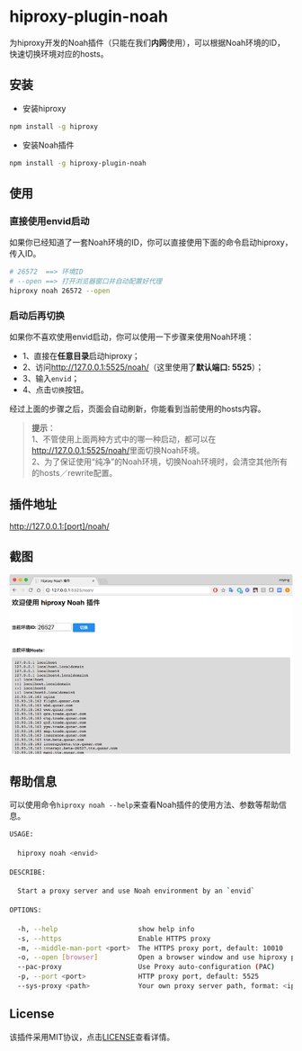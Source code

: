 # hiproxy-plugin-noah

为hiproxy开发的Noah插件（只能在我们**内网**使用），可以根据Noah环境的ID，快速切换环境对应的hosts。

## 安装

* 安装hiproxy

```bash
npm install -g hiproxy
```

* 安装Noah插件

```bash
npm install -g hiproxy-plugin-noah
```

## 使用

### 直接使用envid启动

如果你已经知道了一套Noah环境的ID，你可以直接使用下面的命令启动hiproxy，传入ID。

```bash
# 26572  ==> 环境ID
# --open ==> 打开浏览器窗口并自动配置好代理
hiproxy noah 26572 --open
```

### 启动后再切换

如果你不喜欢使用envid启动，你可以使用一下步骤来使用Noah环境：

* 1、直接在**任意目录**启动hiproxy；
* 2、访问<http://127.0.0.1:5525/noah/>（这里使用了**默认端口: 5525**）；
* 3、输入`envid`；
* 4、点击`切换`按钮。

经过上面的步骤之后，页面会自动刷新，你能看到当前使用的hosts内容。

> **提示**： <br/>
> 1、不管使用上面两种方式中的哪一种启动，都可以在<http://127.0.0.1:5525/noah/>里面切换Noah环境。 <br/>
> 2、为了保证使用“纯净”的Noah环境，切换Noah环境时，会清空其他所有的hosts／rewrite配置。 

## 插件地址

<http://127.0.0.1:[port]/noah/>

## 截图

![](./noah-plugin.png)

## 帮助信息

可以使用命令`hiproxy noah --help`来查看Noah插件的使用方法、参数等帮助信息。

```bash
USAGE:

  hiproxy noah <envid>

DESCRIBE:

  Start a proxy server and use Noah environment by an `envid`

OPTIONS:

  -h, --help                    show help info
  -s, --https                   Enable HTTPS proxy
  -m, --middle-man-port <port>  The HTTPS proxy port, default: 10010
  -o, --open [browser]          Open a browser window and use hiproxy proxy
  --pac-proxy                   Use Proxy auto-configuration (PAC)
  -p, --port <port>             HTTP proxy port, default: 5525
  --sys-proxy <path>            Your own proxy server path, format: <ip>[:port], only works when use PAC
```

## License

该插件采用MIT协议，点击[LICENSE](https://github.com/hiproxy/hiproxy-plugin-noah/blob/master/LICENSE)查看详情。

